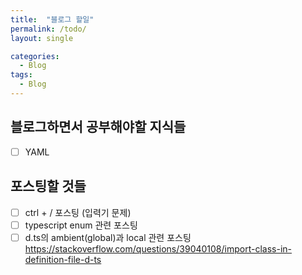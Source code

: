 ```yaml
---
title:  "블로그 할일"
permalink: /todo/
layout: single

categories:
  - Blog
tags:
  - Blog
---
```



## 블로그하면서 공부해야할 지식들

- [ ] YAML

## 포스팅할 것들

- [ ] ctrl + / 포스팅 (입력기 문제)
- [ ] typescript enum 관련 포스팅
- [ ] d.ts의 ambient(global)과 local 관련 포스팅
<https://stackoverflow.com/questions/39040108/import-class-in-definition-file-d-ts>
